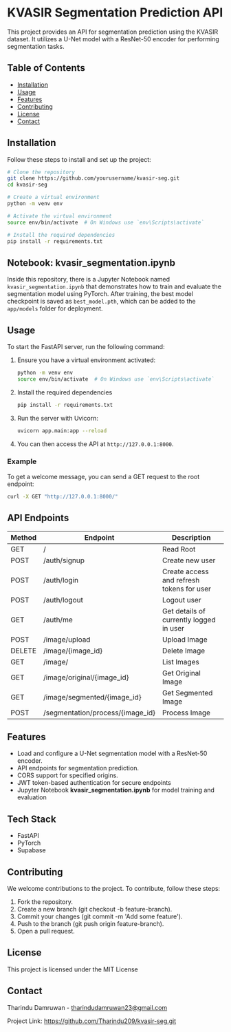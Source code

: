 # KVASIR Segmentation Prediction API

This project provides an API for segmentation prediction using the KVASIR dataset. It utilizes a U-Net model with a ResNet-50 encoder for performing segmentation tasks.

## Table of Contents

- [Installation](#installation)
- [Usage](#usage)
- [Features](#features)
- [Contributing](#contributing)
- [License](#license)
- [Contact](#contact)

## Installation

Follow these steps to install and set up the project:

```sh
# Clone the repository
git clone https://github.com/yourusername/kvasir-seg.git
cd kvasir-seg
```

```sh
# Create a virtual environment
python -m venv env

# Activate the virtual environment
source env/bin/activate  # On Windows use `env\Scripts\activate`
```

```sh
# Install the required dependencies
pip install -r requirements.txt
```

## Notebook: kvasir_segmentation.ipynb

Inside this repository, there is a Jupyter Notebook named `kvasir_segmentation.ipynb` that demonstrates how to train and evaluate the segmentation model using PyTorch. After training, the best model checkpoint is saved as `best_model.pth`, which can be added to the `app/models` folder for deployment.

## Usage

To start the FastAPI server, run the following command:

1. Ensure you have a virtual environment activated:
   ```sh
   python -m venv env
   source env/bin/activate  # On Windows use `env\Scripts\activate`
    ```

2. Install the required dependencies
    ```sh
    pip install -r requirements.txt
    ```

3. Run the server with Uvicorn:
    ```sh
    uvicorn app.main:app --reload
    ```

4. You can then access the API at `http://127.0.0.1:8000`.

### Example

To get a welcome message, you can send a GET request to the root endpoint:

```sh
curl -X GET "http://127.0.0.1:8000/"
```

## API Endpoints

| Method | Endpoint                         | Description                                   |
|------- |----------------------------------|-----------------------------------------------|
| GET    | /                                | Read Root                                     |
| POST   | /auth/signup                     | Create new user                               |
| POST   | /auth/login                      | Create access and refresh tokens for user     |
| POST   | /auth/logout                     | Logout user                                   |
| GET    | /auth/me                         | Get details of currently logged in user       |
| POST   | /image/upload                    | Upload Image                                  |
| DELETE | /image/{image_id}                | Delete Image                                  |
| GET    | /image/                          | List Images                                   |
| GET    | /image/original/{image_id}       | Get Original Image                            |
| GET    | /image/segmented/{image_id}      | Get Segmented Image                           |
| POST   | /segmentation/process/{image_id} | Process Image                                 |


## Features

- Load and configure a U-Net segmentation model with a ResNet-50 encoder.
- API endpoints for segmentation prediction.
- CORS support for specified origins.
- JWT token-based authentication for secure endpoints
- Jupyter Notebook **kvasir_segmentation.ipynb** for model training and evaluation

## Tech Stack

- FastAPI
- PyTorch
- Supabase

## Contributing
We welcome contributions to the project. To contribute, follow these steps:

1. Fork the repository.
2. Create a new branch (git checkout -b feature-branch).
3. Commit your changes (git commit -m 'Add some feature').
4. Push to the branch (git push origin feature-branch).
5. Open a pull request.

## License
This project is licensed under the MIT License 

## Contact
Tharindu Damruwan - tharindudamruwan23@gmail.com

Project Link: https://github.com/Tharindu209/kvasir-seg.git